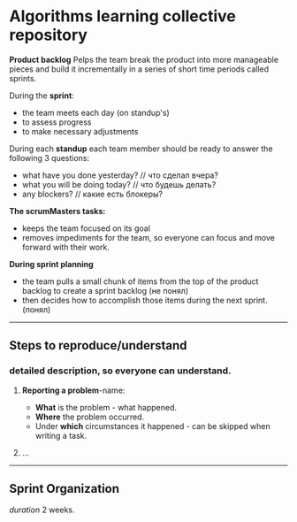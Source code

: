 # Algorithms learning collective repository


**Product backlog** 
Рelps the team break the product into more manageable pieces and build it incrementally in a series of short time periods called sprints.

During the **sprint**:
- the team meets each day (on standup's)
- to assess progress
- to make necessary adjustments

During each **standup** each team member should be ready to answer the following 3 questions:
- what have you done yesterday? // что сделал вчера?
- what you will be doing today? // что будешь делать?
- any blockers? // какие есть блокеры?

**The scrumMasters tasks:** 
- keeps the team focused on its goal
- removes impediments for the team, so everyone can focus and move forward with their work. 

**During sprint planning**
- the team pulls a small chunk of items from the top of the product backlog to create a sprint backlog (не понял)
- then decides how to accomplish those items during the next sprint. (понял) 

___

## Steps to reproduce/understand
###  detailed description, so everyone can understand.
1) **Reporting a problem**-name:
    + **What** is the problem - what happened.
    + **Where** the problem occurred.
    + Under **which** circumstances it happened - can be skipped when writing a task.

2) ...

___

## Sprint Organization

*duration* 2 weeks.
